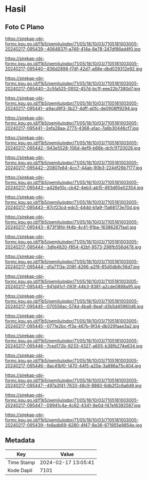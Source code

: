# Hasil

## Foto C Plano

https://sirekap-obj-formc.kpu.go.id/f1b5/pemilu/pdpr/71/05/18/10/03/7105181003005-20240217-095439--4064837f-a749-414a-8e78-247df86ad4f0.jpg

https://sirekap-obj-formc.kpu.go.id/f1b5/pemilu/pdpr/71/05/18/10/03/7105181003005-20240217-095440--836d2898-f7df-42d7-a68e-dbd029312e92.jpg

https://sirekap-obj-formc.kpu.go.id/f1b5/pemilu/pdpr/71/05/18/10/03/7105181003005-20240217-095440--2c5fa525-0932-457d-bc1f-eee22b7380d7.jpg

https://sirekap-obj-formc.kpu.go.id/f1b5/pemilu/pdpr/71/05/18/10/03/7105181003005-20240217-095441--a9acd9f3-3b27-4dff-a0fc-de0908ff9294.jpg

https://sirekap-obj-formc.kpu.go.id/f1b5/pemilu/pdpr/71/05/18/10/03/7105181003005-20240217-095441--2efa28aa-2773-4368-a1ac-7a6b30446cf7.jpg

https://sirekap-obj-formc.kpu.go.id/f1b5/pemilu/pdpr/71/05/18/10/03/7105181003005-20240217-095442--943e5528-106d-4ef9-b66b-dcfc1f720026.jpg

https://sirekap-obj-formc.kpu.go.id/f1b5/pemilu/pdpr/71/05/18/10/03/7105181003005-20240217-095442--20807e84-4cc7-44ab-90b3-224df26b7177.jpg

https://sirekap-obj-formc.kpu.go.id/f1b5/pemilu/pdpr/71/05/18/10/03/7105181003005-20240217-095443--a426e10c-cb42-4eb3-ab15-493d65e02354.jpg

https://sirekap-obj-formc.kpu.go.id/f1b5/pemilu/pdpr/71/05/18/10/03/7105181003005-20240217-095443--87cf23cd-edc5-44dd-b1a9-11a68173e70d.jpg

https://sirekap-obj-formc.kpu.go.id/f1b5/pemilu/pdpr/71/05/18/10/03/7105181003005-20240217-095443--873f18fd-f44b-4c41-91ba-16386267faa1.jpg

https://sirekap-obj-formc.kpu.go.id/f1b5/pemilu/pdpr/71/05/18/10/03/7105181003005-20240217-095444--3dfe4820-f854-42bf-9573-298fb556d478.jpg

https://sirekap-obj-formc.kpu.go.id/f1b5/pemilu/pdpr/71/05/18/10/03/7105181003005-20240217-095444--d1a7113a-208f-4266-a2f6-65d0db8c56d7.jpg

https://sirekap-obj-formc.kpu.go.id/f1b5/pemilu/pdpr/71/05/18/10/03/7105181003005-20240217-095445--941d41cf-093f-44b3-8381-a2cde0888a95.jpg

https://sirekap-obj-formc.kpu.go.id/f1b5/pemilu/pdpr/71/05/18/10/03/7105181003005-20240217-095445--070556ac-574d-4ba8-8eaf-d3b5d45960d6.jpg

https://sirekap-obj-formc.kpu.go.id/f1b5/pemilu/pdpr/71/05/18/10/03/7105181003005-20240217-095445--0771e2bc-ff3a-467b-9f34-db029faae3a2.jpg

https://sirekap-obj-formc.kpu.go.id/f1b5/pemilu/pdpr/71/05/18/10/03/7105181003005-20240217-095446--7ced172b-9233-4327-a605-b38fb274e634.jpg

https://sirekap-obj-formc.kpu.go.id/f1b5/pemilu/pdpr/71/05/18/10/03/7105181003005-20240217-095446--8ac41bf0-1470-44f5-a20a-3a886a75c404.jpg

https://sirekap-obj-formc.kpu.go.id/f1b5/pemilu/pdpr/71/05/18/10/03/7105181003005-20240217-095447--497a3f41-7633-48c9-8860-6db2f2c6a6d9.jpg

https://sirekap-obj-formc.kpu.go.id/f1b5/pemilu/pdpr/71/05/18/10/03/7105181003005-20240217-095447--09941c4a-4c62-4341-8e0d-f47e16392567.jpg

https://sirekap-obj-formc.kpu.go.id/f1b5/pemilu/pdpr/71/05/18/10/03/7105181003005-20240217-095439--fe8adb69-8280-4f47-8e36-671955e9854e.jpg


## Metadata

| Key        | Value               |
| ---------- | ------------------- |
| Time Stamp | 2024-02-17 13:05:41 |
| Kode Dapil | 7101                |



